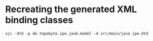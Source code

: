 # Recreating the generated XML binding classes

    xjc -dtd -p de.topobyte.ipe.jaxb.model -d src/main/java ipe.dtd
